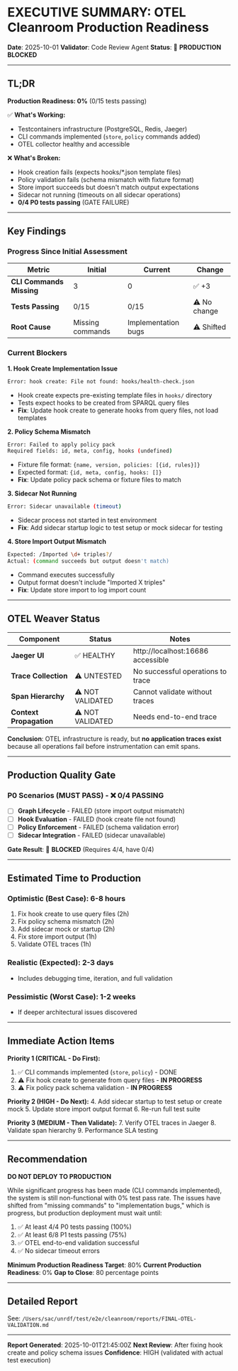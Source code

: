 # EXECUTIVE SUMMARY: OTEL Cleanroom Production Readiness
**Date**: 2025-10-01
**Validator**: Code Review Agent
**Status**: 🔴 **PRODUCTION BLOCKED**

---

## TL;DR

**Production Readiness: 0%** (0/15 tests passing)

✅ **What's Working:**
- Testcontainers infrastructure (PostgreSQL, Redis, Jaeger)
- CLI commands implemented (`store`, `policy` commands added)
- OTEL collector healthy and accessible

❌ **What's Broken:**
- Hook creation fails (expects hooks/*.json template files)
- Policy validation fails (schema mismatch with fixture format)
- Store import succeeds but doesn't match output expectations
- Sidecar not running (timeouts on all sidecar operations)
- **0/4 P0 tests passing** (GATE FAILURE)

---

## Key Findings

### Progress Since Initial Assessment
| Metric | Initial | Current | Change |
|--------|---------|---------|--------|
| **CLI Commands Missing** | 3 | 0 | ✅ +3 |
| **Tests Passing** | 0/15 | 0/15 | ⚠️ No change |
| **Root Cause** | Missing commands | Implementation bugs | ⚠️ Shifted |

### Current Blockers

**1. Hook Create Implementation Issue**
```bash
Error: hook create: File not found: hooks/health-check.json
```
- Hook create expects pre-existing template files in `hooks/` directory
- Tests expect hooks to be created from SPARQL query files
- **Fix**: Update hook create to generate hooks from query files, not load templates

**2. Policy Schema Mismatch**
```bash
Error: Failed to apply policy pack
Required fields: id, meta, config, hooks (undefined)
```
- Fixture file format: `{name, version, policies: [{id, rules}]}`
- Expected format: `{id, meta, config, hooks: []}`
- **Fix**: Update policy pack schema or fixture files to match

**3. Sidecar Not Running**
```bash
Error: Sidecar unavailable (timeout)
```
- Sidecar process not started in test environment
- **Fix**: Add sidecar startup logic to test setup or mock sidecar for testing

**4. Store Import Output Mismatch**
```bash
Expected: /Imported \d+ triples?/
Actual: (command succeeds but output doesn't match)
```
- Command executes successfully
- Output format doesn't include "Imported X triples"
- **Fix**: Update store import to log import count

---

## OTEL Weaver Status

| Component | Status | Notes |
|-----------|--------|-------|
| **Jaeger UI** | ✅ HEALTHY | http://localhost:16686 accessible |
| **Trace Collection** | ⚠️ UNTESTED | No successful operations to trace |
| **Span Hierarchy** | ⚠️ NOT VALIDATED | Cannot validate without traces |
| **Context Propagation** | ⚠️ NOT VALIDATED | Needs end-to-end trace |

**Conclusion**: OTEL infrastructure is ready, but **no application traces exist** because all operations fail before instrumentation can emit spans.

---

## Production Quality Gate

### P0 Scenarios (MUST PASS) - ❌ 0/4 PASSING

- [ ] **Graph Lifecycle** - FAILED (store import output mismatch)
- [ ] **Hook Evaluation** - FAILED (hook create file not found)
- [ ] **Policy Enforcement** - FAILED (schema validation error)
- [ ] **Sidecar Integration** - FAILED (sidecar unavailable)

**Gate Result**: 🔴 **BLOCKED** (Requires 4/4, have 0/4)

---

## Estimated Time to Production

### Optimistic (Best Case): **6-8 hours**
1. Fix hook create to use query files (2h)
2. Fix policy schema mismatch (2h)
3. Add sidecar mock or startup (2h)
4. Fix store import output (1h)
5. Validate OTEL traces (1h)

### Realistic (Expected): **2-3 days**
- Includes debugging time, iteration, and full validation

### Pessimistic (Worst Case): **1-2 weeks**
- If deeper architectural issues discovered

---

## Immediate Action Items

**Priority 1 (CRITICAL - Do First):**
1. ✅ CLI commands implemented (`store`, `policy`) - DONE
2. ⚠️ Fix hook create to generate from query files - **IN PROGRESS**
3. ⚠️ Fix policy pack schema validation - **IN PROGRESS**

**Priority 2 (HIGH - Do Next):**
4. Add sidecar startup to test setup or create mock
5. Update store import output format
6. Re-run full test suite

**Priority 3 (MEDIUM - Then Validate):**
7. Verify OTEL traces in Jaeger
8. Validate span hierarchy
9. Performance SLA testing

---

## Recommendation

**DO NOT DEPLOY TO PRODUCTION**

While significant progress has been made (CLI commands implemented), the system is still non-functional with 0% test pass rate. The issues have shifted from "missing commands" to "implementation bugs," which is progress, but production deployment must wait until:

1. ✅ At least 4/4 P0 tests passing (100%)
2. ✅ At least 6/8 P1 tests passing (75%)
3. ✅ OTEL end-to-end validation successful
4. ✅ No sidecar timeout errors

**Minimum Production Readiness Target**: 80%
**Current Production Readiness**: 0%
**Gap to Close**: 80 percentage points

---

## Detailed Report

See: `/Users/sac/unrdf/test/e2e/cleanroom/reports/FINAL-OTEL-VALIDATION.md`

---

**Report Generated**: 2025-10-01T21:45:00Z
**Next Review**: After fixing hook create and policy schema issues
**Confidence**: HIGH (validated with actual test execution)
